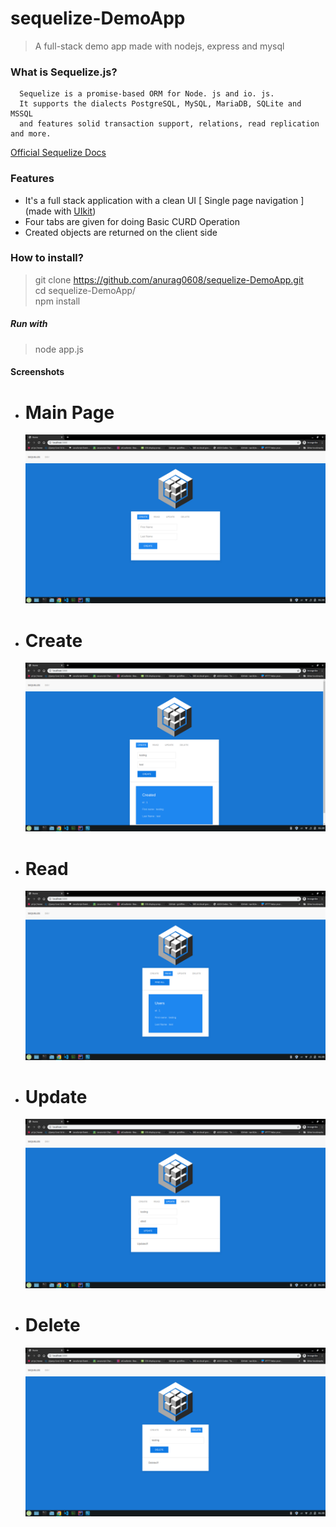 # sequelize-DemoApp
> A full-stack demo app made with nodejs, express and mysql
### What is Sequelize.js?
      Sequelize is a promise-based ORM for Node. js and io. js. 
      It supports the dialects PostgreSQL, MySQL, MariaDB, SQLite and MSSQL 
      and features solid transaction support, relations, read replication and more.
    
[Official Sequelize Docs](https://sequelize.org/v5/)

### Features
- It's a full stack application with a clean UI [ Single page navigation ] (made with [UIkit](https://getuikit.com/))
- Four tabs are given for doing Basic CURD Operation
- Created objects are returned on the client side

### How to install?

> git clone https://github.com/anurag0608/sequelize-DemoApp.git <br />
> cd sequelize-DemoApp/ <br />
> npm install <br />
##### Run with 
> node app.js <br />

#### Screenshots
- # Main Page
  ![1](https://raw.githubusercontent.com/anurag0608/sequelize-DemoApp/master/ss/1.png)
- # Create
  ![2](https://raw.githubusercontent.com/anurag0608/sequelize-DemoApp/master/ss/2.png) 
- # Read
  ![3](https://raw.githubusercontent.com/anurag0608/sequelize-DemoApp/master/ss/3.png)  
- # Update
  ![4](https://raw.githubusercontent.com/anurag0608/sequelize-DemoApp/master/ss/4.png)
- # Delete
  ![5](https://raw.githubusercontent.com/anurag0608/sequelize-DemoApp/master/ss/5.png)  
